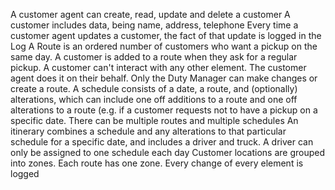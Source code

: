 A customer agent can create, read, update and delete a customer
A customer includes data, being name, address, telephone
Every time a customer agent updates a customer, the fact of that update is logged in the Log
A Route is an ordered number of customers who want a pickup on the same day.
A customer is added to a route when they ask for a regular pickup.
A customer can't interact with any other element.  The customer agent does it on their behalf.
Only the Duty Manager can make changes or create a route.
A schedule consists of a date, a route, and (optionally) alterations, which can include one off additions to a route and one off alterations to a route (e.g. if a customer requests not to have a pickup on a specific date.
There can be multiple routes and multiple schedules
An itinerary combines a schedule and any alterations to that particular schedule for a specific date, and includes a driver and truck.
A driver can only be assigned to one schedule each day
Customer locations are grouped into zones.  Each route has one zone.
Every change of every element is logged
